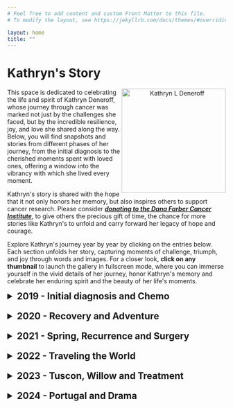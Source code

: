 ```yaml
---
# Feel free to add content and custom Front Matter to this file.
# To modify the layout, see https://jekyllrb.com/docs/themes/#overriding-theme-defaults

layout: home
title: ""
---
```

<style>
    summary {
        font-size: 1.5em; /* Adjust the size as needed to match your <h2> tags */
        font-weight: bold; /* H2 is usually bold */
        margin-bottom: 1em; /* Optional: adjust spacing as needed */
        cursor: pointer; /* Changes cursor to pointer type to indicate clickability */
    }

    /* Additional styling for when the details are open */
    details[open] summary {
        margin-bottom: 0.5em; /* Adjust spacing when expanded, if needed */
    }
</style>


# Kathryn's Story

<p align="center">
  <img src="/assets/kd.jpg" alt="Kathryn L Deneroff" style="width: 240px; float: right"/>
</p>

This space is dedicated to celebrating the life and spirit of Kathryn Deneroff, whose journey through cancer was marked not just by the challenges she faced, but by the incredible resilience, joy, and love she shared along the way. Below, you will find snapshots and stories from different phases of her journey, from the initial diagnosis to the cherished moments spent with loved ones, offering a window into the vibrancy with which she lived every moment.

Kathryn's story is shared with the hope that it not only honors her memory, but also inspires others to support cancer research. Please consider ***[donating to the Dana Farber Cancer Institute](http://danafarber.jimmyfund.org/goto/kathryn-deneroff)***, to give others the precious gift of time, the chance for more stories like Kathryn's to unfold and carry forward her legacy of hope and courage.

Explore Kathryn's journey year by year by clicking on the entries below. Each section unfolds her story, capturing moments of challenge, triumph, and joy through words and images. For a closer look, **click on any thumbnail** to launch the gallery in fullscreen mode, where you can immerse yourself in the vivid details of her journey, honor Kathryn's memory and celebrate her enduring spirit and the beauty of her life's moments.

<details> 
<summary>2019 - Initial diagnosis and Chemo</summary>

2019 brought a mix of challenge and joy for Kathryn. Despite facing a tough diagnosis in 
April and then beginning chemotherapy and enduring four surgeries, the year was also filled with moments of love and support. Kathryn stood beside her friends as a bridesmaid, explored Newport with Sid, and found joy in simple pleasures. From learning to walk again, to enjoying music during treatment, Kathryn found genuine moments of resilience, friendship, and love.

{% include image-gallery.html folder="/assets/2019-A" %}

The difficult days of treatment were brightened by visits from dear friends and cherished family gatherings. From celebrating Thanksgiving, carving pumpkins, and reveling in the warmth of Christmas with her parents, brother, and Sid, each moment was a reminder of the strength found in togetherness.

{% include image-gallery.html folder="/assets/2019-B" %}
</details>

<details>
<summary>2020 - Recovery and Adventure</summary>

As 2020 dawned, Kathryn marked a significant milestone by completing her first round of chemotherapy in January. Soon after, the world shifted into the quiet of lockdown. Amidst the isolation, Kathryn turned to nature and wellness as her sanctuary; embracing walking, biking, and exercise to rebuild her strength. A long car journey back to her family home in Michigan became a retreat, where cooking, enjoying backyard marshmallows, and playing board games became fun activities.

{% include image-gallery.html folder="/assets/2020-A" %}

Summer and fall of 2020 were filled with sunshine, the outdoors, adventure and laughter. There were many big milestones: a first hike post surgery in Massachusetts (Mt Tom State Reservation), kayaking in the Charles, picnicking at Spectacle Island, Apple picking in Northborough, camping in Conway, and visiting Maine with her parents. Winter also heralded the joyful arrival of Sadie, her mom's cavapoo!

{% include image-gallery.html folder="/assets/2020-B" %}

</details>

<details>
<summary>2021 - Spring, Recurrence and Surgery</summary>

The year kicked off with winter hikes and snowshoeing adventures, a celebration of her birthday, the captivating beauty of sunsets, the first thaw of winter and the colorful spring tulip blooms.

{% include image-gallery.html folder="/assets/2021-A" %}

By April, Kathryn faced the stark reality of her cancer's return—a tough, albeit anticipated, hurdle. She underwent a second round of chemotherapy, radiation, and in July a rigorous surgery of her spine. Despite the exhausting mental and physical toll, Kathryn's resilience and zest for life shone brightly. She persevered and graduated from Northeastern University with a Master of Science in Energy System degree. By November, she was back to her sanctuary—the great outdoors—embracing life with open arms, hiking, and sharing her radiant smile with the world.

{% include image-gallery.html folder="/assets/2021-B" %}

</details>

<details>
<summary>2022 - Traveling the World</summary>

The second round of chemo, radiation and surgery gifted Kathryn an additional period of good health. As always, she was determined to make full use of this time. This year she traveled the world!

<h3> Yosemite & Muir Woods </h3>

In January, she visited Sid in California to spend a few months with him visiting Yosemite for her birthday, then Muir Woods, Point Reyes, Point Lobos and Carmel Valley.

{% include image-gallery.html folder="/assets/2022/California" %}

<h3> Athens & Santorini </h3>

Kathryn also planned a very special trip to Athens & Santorini in April.

{% include image-gallery.html folder="/assets/2022/Greece" %}

<h3> Singapore </h3>

Kathryn also visited Sid's parents all the way in Singapore in July!

{% include image-gallery.html folder="/assets/2022/Singapore" %}

<h3> Other Snippets </h3>

The rest of the year was filled with various hikes, activities and adventures in California, Washington, New Hampshire and Western Massachusetts. 

{% include image-gallery.html folder="/assets/2022/Other" %}

</details>

<details>
<summary>2023 - Tuscon, Willow and Treatment</summary>

After a week hiking with her friends, Kathryn traveled to California to spend the early part of 2023 with Sid, along with a quick trip to Tuscon to celebrate her birthday! 

{% include image-gallery.html folder="/assets/2023/Part A" %}

In April, she and Sid welcomed the arrival of the newest family member, their cavapoo puppy Willow! Willow was and is a perfect bundle of joy, comfort and happiness. Sid is grateful that Kathryn had the foresight to know that he would need Willow when she was gone.

{% include image-gallery.html folder="/assets/2023/Part B" %}

In July, Kathryn's scans revealed that the cancer had returned to her lungs and in the soft tissue of her neck. A series of radiation treatments were followed by the start of a Tyrosine kinase inhibitor pill.  Kathryn chose to prioritize her quality of life and wanted to continue doing the activities she loved as long as possible. She returned to Boston, and despite side effects and fatigue, continued to find joy in each day and being outside.

{% include image-gallery.html folder="/assets/2023/Part C" %}

</details>

<details>
<summary>2024 - Portugal and Drama</summary>

Kathryn always wanted to visit Portugal, so she and Sid planned a vacation in the middle of January to visit Lisbon and the island of Maderia! The start of the vacation was fun, and they had a great time exploring Belem, Sintra and the misty Fanal forest!

{% include image-gallery.html folder="/assets/2024/Portugal" %}

However, a couple of days before they were scheduled to return, Kathryn began feeling unwell and short of breath. An urgent visit to the care center led to her being admitted to a hospital in Madeira, where she was diagnosed with severe double pneumonia. After a challenging 14-day treatment, further complications arose with the progression of the cancer to the pleura in her lungs. On February 4th, Kathryn was air-lifted back to the United States, where she was lovingly attended to at Boston's Children's Hospital, surrounded by her family and her beloved dog, Willow.

{% include image-gallery.html folder="/assets/2024/Hospital" %}

Kathryn passed away peacefully in her sleep on Tuesday, February 13, enveloped in love and the comforting presence of her family, Sid, and Willow. Throughout her journey, Kathryn's resilience, grace, and indomitable spirit never wavered. She faced each challenge with a pragmatic approach and her signature sense of humor, always prioritizing the well-being of others even in her toughest times.

She is deeply missed and forever loved, leaving an indelible mark on the hearts of all who knew her.

</details>